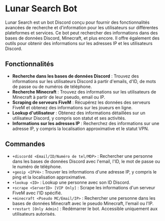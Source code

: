 # Lunar Search Bot

Lunar Search est un bot Discord conçu pour fournir des fonctionnalités avancées de recherche et d'information pour les utilisateurs sur différentes plateformes et services. Ce bot peut rechercher des informations dans des bases de données Discord, Minecraft, et plus encore. Il offre également des outils pour obtenir des informations sur les adresses IP et les utilisateurs Discord.

## Fonctionnalités

- **Recherche dans les bases de données Discord** : Trouvez des informations sur les utilisateurs Discord à partir d'emails, d'ID, de mots de passe ou de numéros de téléphone.
- **Recherche Minecraft** : Trouvez des informations sur les utilisateurs de Minecraft à partir de leur pseudo, email ou IP.
- **Scraping de serveurs FiveM** : Récupérez les données des serveurs FiveM et obtenez des informations sur les joueurs en ligne.
- **Lookup d'utilisateur** : Obtenez des informations détaillées sur un utilisateur Discord, y compris son statut et ses activités.
- **Informations sur les adresses IP** : Recherchez des informations sur une adresse IP, y compris la localisation approximative et le statut VPN.

## Commandes

- `+discordd <Email/ID/Numéro de tel/MDP>` : Rechercher une personne dans les bases de données Discord avec l'email, l'ID, le mot de passe ou le numéro de téléphone.
- `+geoip <IPV4>` : Trouver les informations d'une adresse IP, y compris le ping et la localisation approximative.
- `+lookup <ID>` : Lookup une personne avec son ID Discord.
- `+scrape <ServerID> [VIP Only]` : Scrape les informations d'un serveur FiveM avec l'ID spécifié.
- `+minecraft <Pseudo MC/Email/IP>` : Rechercher une personne dans les bases de données Minecraft avec le pseudo Minecraft, l'email ou l'IP.
- `+restart [Only Admin]` : Redémarrer le bot. Accessible uniquement aux utilisateurs autorisés.
